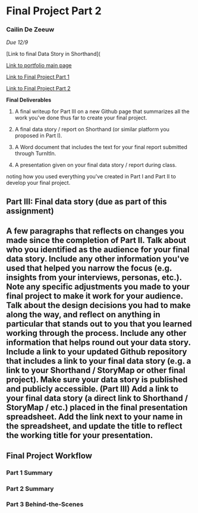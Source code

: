 # Final Project Part 2
### Cailin De Zeeuw
*Due 12/9*

[Link to final Data Story in Shorthand](

[Link to portfolio main page](/README.md)

[Link to Final Project Part 1](/final_part1.md)

[Link to Final Project Part 2](/final_part2.md)

**Final Deliverables**

1. A final writeup for Part III on a new Github page that summarizes all the work you've done thus far to create your final project.  

2. A final data story / report on Shorthand (or similar platform you proposed in Part I). 

3. A Word document that includes the text for your final report submitted through TurnItIn. 

4. A presentation given on your final data story / report during class. 

 noting how you used everything you've created in Part I and Part II to develop your final project. 
 
## Part III: Final data story (due as part of this assignment)

A few paragraphs that reflects on changes you made since the completion of Part II.  Talk about who you identified as the audience for your final data story.  Include any other information you've used that helped you narrow the focus (e.g. insights from your interviews, personas, etc.).  Note any specific adjustments you made to your final project to make it work for your audience.  Talk about the design decisions you had to make along the way, and reflect on anything in particular that stands out to you that you learned working through the process.  Include any other information that helps round out your data story. 
Include a link to your updated Github repository that includes a link to your final data story (e.g. a link to your Shorthand / StoryMap or other final project).  Make sure your data story is published and publicly accessible. (Part III)
Add a link to your final data story (a direct link to Shorthand / StoryMap / etc.) placed in the final presentation spreadsheet.  Add the link next to your name in the spreadsheet, and update the title to reflect the working title for your presentation. 
--------------
## Final Project Workflow

### Part 1 Summary

### Part 2 Summary

### Part 3 Behind-the-Scenes
